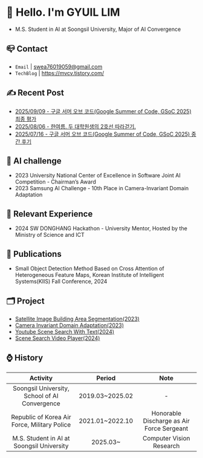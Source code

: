 
# 👋 Hello. I'm GYUIL LIM

- M.S. Student in AI at Soongsil University, Major of AI Convergence


## 📪 Contact

- `Email` | swea76019059@gmail.com
- `TechBlog` | <a href="https://stg0123.github.io/" target="_blank">https://mvcv.tistory.com/</a>


## ✍️ Recent Post 
- [2025/09/09 - 구글 서머 오브 코드(Google Summer of Code, GSoC 2025) 최종 평가](https://mvcv.tistory.com/93) <br/>
- [2025/08/06 - 한여름. 두 대학원생의 2호선 따라걷기.](https://mvcv.tistory.com/92) <br/>
- [2025/07/16 - 구글 서머 오브 코드(Google Summer of Code, GSoC 2025) 중간 후기](https://mvcv.tistory.com/91) <br/>


## 🏁 AI challenge
- 2023 University National Center of Excellence in Software Joint AI Competition - Chairman’s Award
- 2023 Samsung AI Challenge - 10th Place in Camera-Invariant Domain Adaptation

## 🌟 Relevant Experience
- 2024 SW DONGHANG Hackathon - University Mentor, Hosted by the Ministry of Science and ICT

## 📜 Publications
- Small Object Detection Method Based on Cross Attention of Heterogeneous Feature Maps, Korean Institute of Intelligent Systems(KIIS) Fall Conference, 2024

## 🗂️ Project
- [Satellite Image Building Area Segmentation(2023)](https://github.com/gyuilLim/Satellite_Image_Building_Area_Segmentation)
- [Camera Invariant Domain Adaptation(2023)](https://github.com/gyuilLim/Camera_Invariant_Domain_Adaptation)
- [Youtube Scene Search With Text(2024)](https://github.com/gyuilLim/Youtube-scene-search-with-text)
- [Scene Search Video Player(2024)](https://github.com/gyuilLim/Scene-search-video-player)

## ⌚ History<br/>
|Activity|Period|Note|
|:---:|:---:|:---:|
|Soongsil University, School of AI Convergence|2019.03~2025.02 |-|
|Republic of Korea Air Force, Military Police|2021.01~2022.10|Honorable Discharge as Air Force Sergeant|
|M.S. Student in AI at Soongsil University|2025.03~|Computer Vision Research| 


